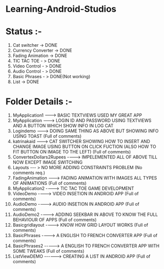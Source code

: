# Learning-Android-Studios

# Status :-
1. Cat switcher -> DONE
2. Currency Converter -> DONE
3. Fading Animation -> DONE
4. TIC TAC TOE - > DONE
5. Video Control - > DONE
6. Audio Control - > DONE
7. Basic Phrases - > DONE(Not working)
8. List -> DONE

# Folder Details :-
1. MyApplication1 ---> BASIC TEXTVIEWS USED MY GREAT APP
2. MyApplication  ---> LOGIN ID AND PASSWORD USING TEXTVIEWS AND A BUTTON WHICH SHOW INFO IN LOG CAT
3. Logindemo      ---> DOING SAME THING AS ABOVE BUT SHOWING INFO USING TOAST  (Full of comments)
4. katrinakaid    ---> CAT SWITCHER SHOWING HOW TO INSERT AND CHANGE IMAGE USING BUTTON ON CLICK FUCTION (ALSO HOW TO FIT BUTTON ON IMAGE TO THE LEFT)  (Full of comments)
5. ConvertexDollars2Rupees  ----> IMPELEMENTED ALL OF ABOVE TILL NOW EXCEPT IMAGE SWITCHING
6. Layouts --- > NO MORE ADDING CONSTRAINTS PROBLEM (No comments req.)
7. FadingAnimation ---> FADING ANIMATION WITH IMAGES ALL TYPES OF ANIMATIONS (Full of comments)
8. MyApplication2 ----> TIC TAC TOE GAME DEVELOPMENT
9. VideoDemo ----> VIDEO INSETION IN ANDROID APP (Full of comments)
10. AudioDemo ----> AUDIO INSETION IN ANDROID APP (Full of comments)
11. AudioDemo2 ----> ADDING SEEKBAR IN ABOVE TO KNOW THE FULL BEHAVIOUR OF APPS (Full of comments)
12. Basicgridlayout ----> KNOW HOW GRID LAYOUT WORKS (Full of comments)
13. BasicPhrases ----> A ENGLISH TO FRENCH CONVERTER APP  (Full of comments)
14. BasicPhrases2 -----> A ENGLISH TO FRENCH CONVERTER APP WITH SOME TWEAKS  (Full of comments)
15. ListViewDEMO  ------> CREATING A LIST IN ANDROID APP  (Full of comments)

